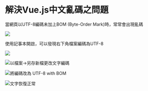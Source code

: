 # 解決Vue.js中文亂碼之問題

當網頁以UTF-8編碼未加上BOM (Byte-Order Mark)時，常常會出現亂碼

![](<../.gitbook/assets/image (17).png>)

使用記事本開啟，可以發現右下角檔案編碼為UTF-8

![](<../.gitbook/assets/image (14).png>)

![以檔案->另存新檔更改文字編碼](<../.gitbook/assets/image (16).png>)

![將編碼改為 UTF-8 with BOM ](<../.gitbook/assets/image (12).png>)

![文字恢復正常](<../.gitbook/assets/image (13).png>)
